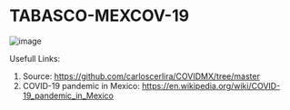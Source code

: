 # TABASCO-MEXCOV-19

![image](~/figs/mexico.jpeg)

Usefull Links:

1. Source: https://github.com/carloscerlira/COVIDMX/tree/master
2. COVID-19 pandemic in Mexico: https://en.wikipedia.org/wiki/COVID-19_pandemic_in_Mexico
